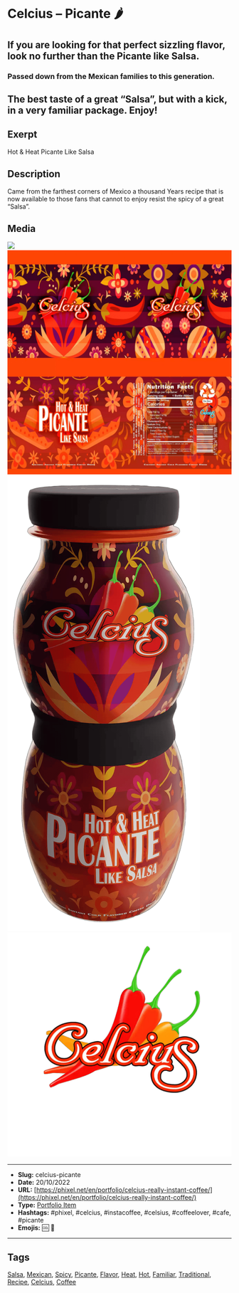 # Celcius – Picante 🌶️
## If you are looking for that perfect sizzling flavor, look no further than the Picante like Salsa.

### Passed down from the Mexican families to this generation.

The best taste of a great “Salsa”, but with a kick, in a very familiar package.
Enjoy!
------------
## Exerpt
Hot & Heat Picante Like Salsa
## Description
Came from the farthest corners of Mexico a thousand Years recipe that is now available to those fans that cannot to enjoy resist the spicy of a great “Salsa”.
## Media
<img src="media/db1007c5/picante.gltf">
<img src="media/1d7e235c/picante.jpg">
<img src="media/4df4d57d/picante.png">
<img src="media/a6864051/picante.png">

------------
- **Slug:** celcius-picante
- **Date:** 20/10/2022
- **URL:** [https://phixel.net/en/portfolio/celcius-really-instant-coffee/](https://phixel.net/en/portfolio/celcius-really-instant-coffee/)
- **Type:** [Portfolio Item](#portfolio-item)
- **Hashtags:** #phixel, #celcius, #instacoffee, #celsius, #coffeelover, #cafe, #picante
- **Emojis:** 🆒 🥤

------------
## Tags
[Salsa](#salsa), [Mexican](#mexican), [Spicy](#spicy), [Picante](#picante), [Flavor](#flavor), [Heat](#heat), [Hot](#hot), [Familiar](#familiar), [Traditional](#traditional), [Recipe](#recipe), [Celcius](#celcius), [Coffee](#coffee)
